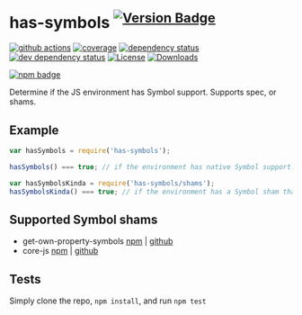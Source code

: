 # has-symbols <sup>[![Version Badge][2]][1]</sup>

[![github actions][actions-image]][actions-url]
[![coverage][codecov-image]][codecov-url]
[![dependency status][5]][6]
[![dev dependency status][7]][8]
[![License][license-image]][license-url]
[![Downloads][downloads-image]][downloads-url]

[![npm badge][11]][1]

Determine if the JS environment has Symbol support. Supports spec, or shams.

## Example

```js
var hasSymbols = require('has-symbols');

hasSymbols() === true; // if the environment has native Symbol support. Not polyfillable, not forgeable.

var hasSymbolsKinda = require('has-symbols/shams');
hasSymbolsKinda() === true; // if the environment has a Symbol sham that mostly follows the spec.
```

## Supported Symbol shams

- get-own-property-symbols [npm](https://www.npmjs.com/package/get-own-property-symbols)
  | [github](https://github.com/WebReflection/get-own-property-symbols)
- core-js [npm](https://www.npmjs.com/package/core-js)
  | [github](https://github.com/zloirock/core-js)

## Tests

Simply clone the repo, `npm install`, and run `npm test`

[1]: https://npmjs.org/package/has-symbols

[2]: https://versionbadg.es/inspect-js/has-symbols.svg

[5]: https://david-dm.org/inspect-js/has-symbols.svg

[6]: https://david-dm.org/inspect-js/has-symbols

[7]: https://david-dm.org/inspect-js/has-symbols/dev-status.svg

[8]: https://david-dm.org/inspect-js/has-symbols#info=devDependencies

[11]: https://nodei.co/npm/has-symbols.png?downloads=true&stars=true

[license-image]: https://img.shields.io/npm/l/has-symbols.svg

[license-url]: LICENSE

[downloads-image]: https://img.shields.io/npm/dm/has-symbols.svg

[downloads-url]: https://npm-stat.com/charts.html?package=has-symbols

[codecov-image]: https://codecov.io/gh/inspect-js/has-symbols/branch/main/graphs/badge.svg

[codecov-url]: https://app.codecov.io/gh/inspect-js/has-symbols/

[actions-image]: https://img.shields.io/endpoint?url=https://github-actions-badge-u3jn4tfpocch.runkit.sh/inspect-js/has-symbols

[actions-url]: https://github.com/inspect-js/has-symbols/actions
